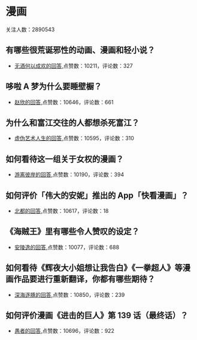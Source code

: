 #  漫画 
关注人数：2890543
## 有哪些很荒诞邪性的动画、漫画和轻小说？
- [无酒何以成欢的回答](https://www.zhihu.com/question/317525401/answer/647145834),点赞数：10211，评论数：327
## 哆啦 A 梦为什么要睡壁橱？
- [赵欣的回答](https://www.zhihu.com/question/22621327/answer/22251245),点赞数：10646，评论数：661
## 为什么和富江交往的人都想杀死富江？
- [虚伪艺术人生的回答](https://www.zhihu.com/question/53427591/answer/813235991),点赞数：10595，评论数：310
## 如何看待这一组关于女权的漫画？
- [游离彼岸的回答](https://www.zhihu.com/question/374442811/answer/1042824233),点赞数：10190，评论数：394
## 如何评价「伟大的安妮」推出的 App「快看漫画」？
- [北都的回答](https://www.zhihu.com/question/27063206/answer/35092943),点赞数：10617，评论数：18
## 《海贼王》里有哪些令人赞叹的设定？
- [安陵逸的回答](https://www.zhihu.com/question/26224987/answer/36263482),点赞数：10077，评论数：688
## 如何看待《辉夜大小姐想让我告白》《一拳超人》等漫画作品要进行重新翻译，你都有哪些期待？
- [深海逐豚的回答](https://www.zhihu.com/question/481195250/answer/2073440817),点赞数：10850，评论数：239
## 如何评价漫画《进击的巨人》第 139 话（最终话）？
- [愚者的回答](https://www.zhihu.com/question/453468442/answer/1823594856),点赞数：10696，评论数：922
